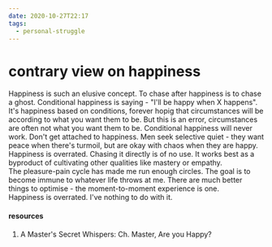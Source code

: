 ```yaml
---
date: 2020-10-27T22:17
tags: 
  - personal-struggle
---
```


# contrary view on happiness

Happiness is such an elusive concept. To chase after happiness is to chase a ghost. Conditional happiness is saying - "I'll be happy when X happens". It's happiness based on conditions, forever hopig that circumstances will be according to what you want them to be. But this is an error, circumstances are often not what you want them to be. Conditional happiness will never work. Don't get attached to happiness. Men seek selective quiet - they want peace when there's turmoil, but are okay with chaos when they are happy.  
Happiness is overrated. Chasing it directly is of no use. It works best as a byproduct of cultivating other qualities like mastery or empathy.  
The pleasure-pain cycle has made me run enough circles. The goal is to become immune to whatever life throws at me. There are much better things to optimise - the moment-to-moment experience is one.  
Happiness is overrated. I've nothing to do with it.

#### resources
1. A Master's Secret Whispers: Ch. Master, Are you Happy?

